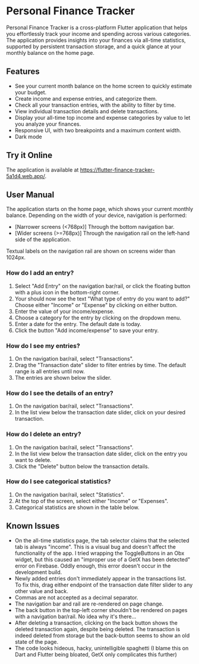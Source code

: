 # Personal Finance Tracker

Personal Finance Tracker is a cross-platform Flutter application that helps you effortlessly track your income and spending across various categories.
The application provides insights into your finances via all-time statistics, supported by persistent transaction storage, and
a quick glance at your monthly balance on the home page.

## Features

- See your current month balance on the home screen to quickly estimate your budget.
- Create income and expense entries, and categorize them.
- Check all your transaction entries, with the ability to filter by time.
- View individual transaction details and delete transactions.
- Display your all-time top income and expense categories by value to let you analyze your finances.
- Responsive UI, with two breakpoints and a maximum content width.
- Dark mode

## Try it Online

The application is available at https://flutter-finance-tracker-5a1d4.web.app/.

## User Manual

The application starts on the home page, which shows your current monthly balance. Depending on the width of your device, navigation is
performed:

- [Narrower screens (<768px)] Through the bottom navigation bar.
- [Wider screens (>=768px)] Through the navigation rail on the left-hand side of the application.

Textual labels on the navigation rail are shown on screens wider than 1024px.

### How do I add an entry?

1. Select "Add Entry" on the navigation bar/rail, or click the floating button with a plus icon in the bottom-right corner.
2. Your should now see the text "What type of entry do you want to add?" Choose either "Income" or "Expense" by clicking on either button.
3. Enter the value of your income/expense.
4. Choose a category for the entry by clicking on the dropdown menu.
5. Enter a date for the entry. The default date is today.
6. Click the button "Add income/expense" to save your entry.

### How do I see my entries?

1. On the navigation bar/rail, select "Transactions".
2. Drag the "Transaction date" slider to filter entries by time. The default range is all entries until now.
3. The entries are shown below the slider.

### How do I see the details of an entry?

1. On the navigation bar/rail, select "Transactions".
2. In the list view below the transaction date slider,
   click on your desired transaction.

### How do I delete an entry?

1. On the navigation bar/rail, select "Transactions".
2. In the list view below the transaction date slider,
   click on the entry you want to delete.
3. Click the "Delete" button below the transaction details.

### How do I see categorical statistics?

1. On the navigation bar/rail, select "Statistics".
2. At the top of the screen, select either "Income" or
   "Expenses".
3. Categorical statistics are shown in the table below.

## Known Issues

- On the all-time statistics page, the tab selector claims that the selected
  tab is always "income". This is a visual bug and doesn't affect the functionality of the app.
  I tried wrapping the ToggleButtons in an Obx widget, but this caused
  an "improper use of a GetX has been detected" error on Firebase. Oddly enough, this error doesn't occur
  in the development build.
- Newly added entries don't immediately appear in the transactions list. To fix this, drag either endpoint of the transaction date
  filter slider to any other value and back.
- Commas are not accepted as a decimal separator.
- The navigation bar and rail are re-rendered on page change.
- The back button in the top-left corner shouldn't be rendered
  on pages with a navigation bar/rail. No idea why it's there...
- After deleting a transaction, clicking on the back button shows the
  deleted transaction again, despite being deleted. The transaction is indeed
  deleted from storage but the back-button seems to show an old state of the page.
- The code looks hideous, hacky, unintelligible spaghetti (I blame this on Dart and Flutter being bloated, GetX only complicates this further)

